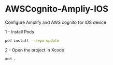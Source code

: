 # AWSCognito-Ampliy-IOS
Configure Amplify and AWS cognito for IOS device

1 - Install Pods
```bash
pod install --repo-update
```

2 - Open the project in Xcode
```bash
xed .
```

